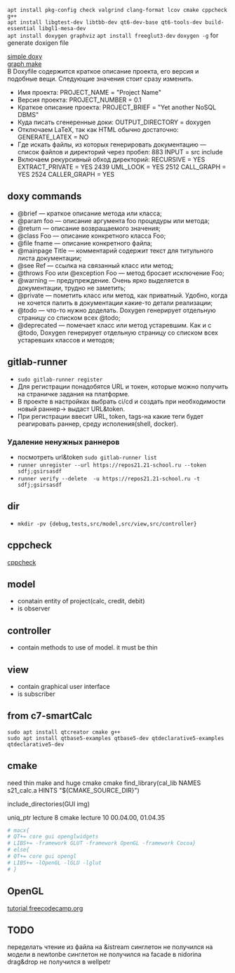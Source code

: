 `apt install pkg-config check valgrind clang-format lcov cmake cppcheck g++`  
`apt install libgtest-dev libtbb-dev qt6-dev-base qt6-tools-dev build-essential libgl1-mesa-dev`  
`apt install doxygen graphviz`
`apt install freeglut3-dev`
`doxygen -g` for generate doxigen file  

[simple doxy](https://eax.me/doxygen/)  
[graph make](https://habr.com/ru/articles/253223/)  
В Doxyfile содержится краткое описание проекта, его версия и подобные вещи. Следующие значения стоит сразу изменить.

- Имя проекта:
PROJECT_NAME           = "Project Name"
- Версия проекта:
PROJECT_NUMBER         = 0.1
- Краткое описание проекта:
PROJECT_BRIEF          = "Yet another NoSQL DBMS"
- Куда писать сгенеренные доки:
OUTPUT_DIRECTORY       = doxygen
- Отключаем LaTeX, так как HTML обычно достаточно:
GENERATE_LATEX         = NO
- Где искать файлы, из которых генерировать документацию — список файлов и директорий через пробел:
883 INPUT                  = src include
- Включаем рекурсивный обход директорий:
RECURSIVE              = YES
EXTRACT_PRIVATE        = YES
2439 UML_LOOK               = YES
2512 CALL_GRAPH             = YES
2524 CALLER_GRAPH           = YES

## doxy commands
- @brief — краткое описание метода или класса;
- @param foo — описание аргумента foo процедуры или метода;
- @return — описание возвращаемого значения;
- @class Foo — описание конкретного класса Foo;
- @file fname — описание конкретного файла;
- @mainpage Title — комментарий содержит текст для титульного листа документации;
- @see Ref — ссылка на связанный класс или метод;
- @throws Foo или @exception Foo — метод бросает исключение Foo;
- @warning — предупреждение. Очень ярко выделяется в документации, трудно не заметить;
- @private — пометить класс или метод, как приватный. Удобно, когда не хочется палить в документации какие-то детали реализации;
- @todo — что-то нужно доделать. Doxygen генерирует отдельную страницу со списком всех @todo;
- @deprecated — помечает класс или метод устаревшим. Как и с @todo, Doxygen генерирует отдельную страницу со списком всех устаревших классов и методов;

## gitlab-runner
- `sudo gitlab-runner register`
- Для регистрации понадобятся URL и токен, которые можно получить на страничке задания на платформе.
- В проекте в настройках выбрать ci/cd и создать при необходимости новый раннер-> выдаст URL&token.
- При регистрации ввесит URL, token, tags-на какие теги будет реагировать раннер, среду исполения(shell, docker).
### Удаление ненужных раннеров
- посмотреть url&token `sudo gitlab-runner list`
- `runner unregister --url https://repos21.21-school.ru --token sdfj;gsirsasdf`
- `runner verify --delete  -u https://repos21.21-school.ru -t sdfj;gsirsasdf`
## dir
- `mkdir -pv {debug,tests,src/model,src/view,src/controller}`
## cppcheck
[cppcheck](https://habr.com/ru/articles/210256/)

## model
- conatain entity of project(calc, credit, debit)
- is observer

## controller
- contain methods to use of model. it must be thin

## view
- contain graphical user interface 
- is subscriber

## from c7-smartCalc
`sudo apt install qtcreator cmake g++`  
`sudo apt install qtbase5-examples qtbase5-dev qtdeclarative5-examples qtdeclarative5-dev`  

## cmake
need thin make and huge cmake
cmake
find_library(cal_lib NAMES s21_calc.a HINTS "${CMAKE_SOURCE_DIR}")

include_directories(GUI img)

uniq_ptr lecture 8
cmake lecture 10 00.04.00, 01.04.35
``` cmake
# macx{
# QT+= core gui openglwidgets
# LIBS+= -framework GLUT -framework OpenGL -framework Cocoa}
# else{
# QT+= core gui opengl
# LIBS+= -lOpenGL -lGLU -lglut
# }
```
## OpenGL
[tutorial freecodecamp.org](https://www.youtube.com/watch?v=45MIykWJ-C4&t=14s)

## TODO
переделать чтение из файла на &istream
синглетон не получился на модели в newtonbe
синглетон не получился на facade в nidorina
drag&drop не получился в wellpetr
